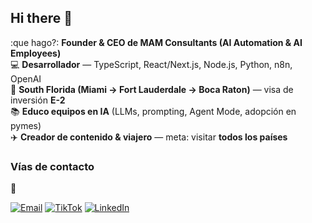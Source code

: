 ## Hi there 👋
:que hago?: **Founder & CEO de MAM Consultants (AI Automation & AI Employees)**  
:computer: **Desarrollador** — TypeScript, React/Next.js, Node.js, Python, n8n, OpenAI  
:round_pushpin: **South Florida (Miami → Fort Lauderdale → Boca Raton)** — visa de inversión **E-2**  
:books: **Educo equipos en IA** (LLMs, prompting, Agent Mode, adopción en pymes)  
:airplane: **Creador de contenido & viajero** — meta: visitar **todos los países**  


### Vías de contacto

🔗

[![Email](https://img.shields.io/badge/Email-david%40mam--consultants.com-red?style=for-the-badge&logo=gmail)](mailto:david@mam-consultants.com)
[![TikTok](https://img.shields.io/badge/TikTok-@davidvillamil079-000000?style=for-the-badge&logo=tiktok&logoColor=white)](https://www.tiktok.com/@davidvillamil079?is_from_webapp=1&sender_device=pc)
[![LinkedIn](https://img.shields.io/badge/LinkedIn-David%20Villamil-blue?style=for-the-badge&logo=linkedin)](https://www.linkedin.com/in/david-felipe-villamil-mart%C3%ADnez-09404b147/)
<!--
**David-felipe-villamil-martinez/David-felipe-villamil-martinez** is a ✨ _special_ ✨ repository because its `README.md` (this file) appears on your GitHub profile.

Here are some ideas to get you started:

- 🔭 I’m currently working on ...
- 🌱 I’m currently learning ...
- 👯 I’m looking to collaborate on ...
- 🤔 I’m looking for help with ...
- 💬 Ask me about ...
- 📫 How to reach me: ...
- 😄 Pronouns: ...
- ⚡ Fun fact: ...
-->
